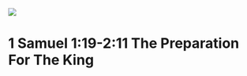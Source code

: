 <img class="intro-right" src="/images/art-david.jpg">

# 1 Samuel 1:19-2:11 The Preparation For The King
